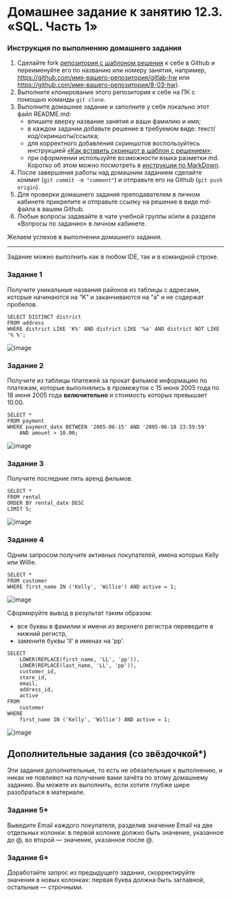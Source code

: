 # Домашнее задание к занятию 12.3. «SQL. Часть 1»

### Инструкция по выполнению домашнего задания

1. Сделайте fork [репозитория c шаблоном решения](https://github.com/netology-code/sys-pattern-homework) к себе в Github и переименуйте его по названию или номеру занятия, например, https://github.com/имя-вашего-репозитория/gitlab-hw или https://github.com/имя-вашего-репозитория/8-03-hw).
2. Выполните клонирование этого репозитория к себе на ПК с помощью команды `git clone`.
3. Выполните домашнее задание и заполните у себя локально этот файл README.md:
   - впишите вверху название занятия и ваши фамилию и имя;
   - в каждом задании добавьте решение в требуемом виде: текст/код/скриншоты/ссылка;
   - для корректного добавления скриншотов воспользуйтесь инструкцией [«Как вставить скриншот в шаблон с решением»](https://github.com/netology-code/sys-pattern-homework/blob/main/screen-instruction.md);
   - при оформлении используйте возможности языка разметки md. Коротко об этом можно посмотреть в [инструкции по MarkDown](https://github.com/netology-code/sys-pattern-homework/blob/main/md-instruction.md).
4. После завершения работы над домашним заданием сделайте коммит (`git commit -m "comment"`) и отправьте его на Github (`git push origin`).
5. Для проверки домашнего задания преподавателем в личном кабинете прикрепите и отправьте ссылку на решение в виде md-файла в вашем Github.
6. Любые вопросы задавайте в чате учебной группы и/или в разделе «Вопросы по заданию» в личном кабинете.

Желаем успехов в выполнении домашнего задания.

---

Задание можно выполнить как в любом IDE, так и в командной строке.

### Задание 1

Получите уникальные названия районов из таблицы с адресами, которые начинаются на “K” и заканчиваются на “a” и не содержат пробелов.
```
SELECT DISTINCT district
FROM address
WHERE district LIKE 'K%' AND district LIKE '%a' AND district NOT LIKE '% %';
```
![image](https://github.com/Randomize47/sdb-homeworks/assets/120917553/8988b367-fdea-4bea-a57f-641ccafd79b0)

### Задание 2

Получите из таблицы платежей за прокат фильмов информацию по платежам, которые выполнялись в промежуток с 15 июня 2005 года по 18 июня 2005 года **включительно** и стоимость которых превышает 10.00.

```
SELECT *
FROM payment
WHERE payment_date BETWEEN '2005-06-15' AND '2005-06-18 23:59:59'
    AND amount > 10.00;
```
![image](https://github.com/Randomize47/sdb-homeworks/assets/120917553/4a76578d-5f91-4507-b0b2-1eb4ba583bd3)


### Задание 3

Получите последние пять аренд фильмов.
```
SELECT *
FROM rental
ORDER BY rental_date DESC
LIMIT 5;
```
![image](https://github.com/Randomize47/sdb-homeworks/assets/120917553/216658b1-b4c5-4dac-8880-6de6e49ad95c)

### Задание 4

Одним запросом получите активных покупателей, имена которых Kelly или Willie. 
```
SELECT *
FROM customer
WHERE first_name IN ('Kelly', 'Willie') AND active = 1;
```
![image](https://github.com/Randomize47/sdb-homeworks/assets/120917553/88fa216f-8d57-44e8-940d-c7f82f82230e)

Сформируйте вывод в результат таким образом:
- все буквы в фамилии и имени из верхнего регистра переведите в нижний регистр,
- замените буквы 'll' в именах на 'pp'.

```
SELECT 
    LOWER(REPLACE(first_name, 'LL', 'pp')),
    LOWER(REPLACE(last_name, 'LL', 'pp')),
    customer_id, 
    store_id, 
    email,
    address_id,
    active
FROM 
    customer
WHERE 
    first_name IN ('Kelly', 'Willie') AND active = 1;
```
![image](https://github.com/Randomize47/sdb-homeworks/assets/120917553/8d12ffb9-3289-4c44-89c3-9ed1969a5f5b)


## Дополнительные задания (со звёздочкой*)
Эти задания дополнительные, то есть не обязательные к выполнению, и никак не повлияют на получение вами зачёта по этому домашнему заданию. Вы можете их выполнить, если хотите глубже шире разобраться в материале.

### Задание 5*

Выведите Email каждого покупателя, разделив значение Email на две отдельных колонки: в первой колонке должно быть значение, указанное до @, во второй — значение, указанное после @.

### Задание 6*

Доработайте запрос из предыдущего задания, скорректируйте значения в новых колонках: первая буква должна быть заглавной, остальные — строчными.
